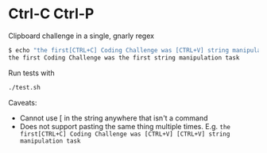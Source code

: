 # Ctrl-C Ctrl-P
Clipboard challenge in a single, gnarly regex
```bash
$ echo "the first[CTRL+C] Coding Challenge was [CTRL+V] string manipulation task" | ./clip.sh
the first Coding Challenge was the first string manipulation task
```

Run tests with
```bash
./test.sh
```

Caveats:
- Cannot use [ in the string anywhere that isn't a command
- Does not support pasting the same thing multiple times. E.g. `the first[CTRL+C] Coding Challenge was [CTRL+V] [CTRL+V] string manipulation task`
